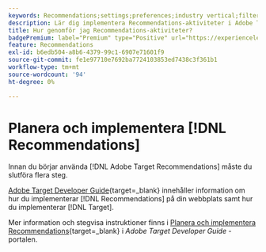 ```yaml
---
keywords: Recommendations;settings;preferences;industry vertical;filter inkompatibla villkor;default host group;thumb base url;recommendations api token
description: Lär dig implementera Recommendations-aktiviteter i Adobe Target.
title: Hur genomför jag Recommendations-aktiviteter?
badgePremium: label="Premium" type="Positive" url="https://experienceleague.adobe.com/docs/target/using/introduction/intro.html?lang=sv-SE#premium newtab=true" tooltip="Se vad som ingår i Target Premium."
feature: Recommendations
exl-id: b6edb504-a8b6-4379-99c1-6907e71601f9
source-git-commit: fe1e97710e7692ba7724103853ed7438c3f361b1
workflow-type: tm+mt
source-wordcount: '94'
ht-degree: 0%

---
```


# Planera och implementera [!DNL Recommendations]

Innan du börjar använda [!DNL Adobe Target Recommendations] måste du slutföra flera steg.

[Adobe Target Developer Guide](https://experienceleague.adobe.com/docs/target-dev/developer/overview.html?lang=sv-SE){target=_blank} innehåller information om hur du implementerar [!DNL Recommendations] på din webbplats samt hur du implementerar [!DNL Target].

Mer information och stegvisa instruktioner finns i [Planera och implementera Recommendations](https://experienceleague.adobe.com/docs/target-dev/developer/recommendations.html?lang=sv-SE){target=_blank} i *Adobe Target Developer Guide* -portalen.
